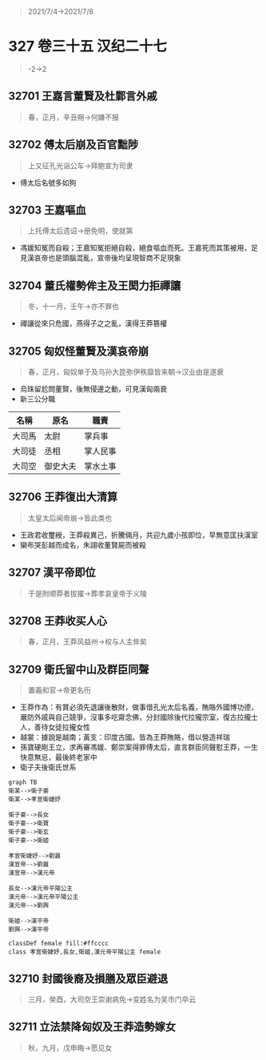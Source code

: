 > 2021/7/4->2021/7/8

# 327 卷三十五 汉纪二十七

> -2->2

## 32701 王嘉言董賢及杜鄴言外戚
> 春，正月，辛丑朔->何嫌不报

## 32702 傅太后崩及百官黜陟
> 上又征孔光诣公车->拜鲍宣为司隶
- 傅太后名號多如狗

## 32703 王嘉嘔血
> 上托傅太后遗诏->册免明，使就第
- 馮媛知冤而自殺；王嘉知冤拒絕自殺，絕食嘔血而死。王嘉死而其策被用，足見漢哀帝也是頭腦混亂，宣帝後均呈現智商不足現象

## 32704 董氏權勢侔主及王閎力拒禪讓
> 冬，十一月，壬午->亦不罪也
- 禪讓從來只危國，燕得子之之亂，漢得王莽篡權

## 32705 匈奴怪董賢及漢哀帝崩
> 春，正月，匈奴单于及乌孙大昆弥伊秩靡皆来朝->汉业由是遂衰
- 烏珠留尬問董賢，後無侵邊之動，可見漢匈兩衰
- 新三公分職

名稱|原名|職責
--|--|--
大司馬|太尉|掌兵事
大司徒|丞相|掌人民事
大司空|御史大夫|掌水土事

## 32706 王莽復出大清算
> 太皇太后闻帝崩->皆此类也
- 王政君收璽綬，王莽殺異己，折騰倆月，共迎九歲小孩即位，早無意匡扶漢室
- 欒布哭彭越而成名，朱詡收董賢屍而被殺

## 32707 漢平帝即位
> 于是附顺莽者拔擢->葬孝哀皇帝于义陵

## 32708 王莽收买人心
> 春，正月，王莽风益州->权与人主侔矣

## 32709 衛氏留中山及群臣同聲
> 置羲和官->帝更名衎
- 王莽作為：有賞必須先退讓後散財，做事借孔光太后名義，賄賂外國博功德，嚴防外戚與自己競爭，沒事多吃齋念佛，分封國除後代拉攏宗室，復古拉攏士人，善待女徒拉攏女性
- 越裳：據說是越南；黃支：印度古國。皆為王莽賄賂，借以營造祥瑞
- 孫寶硬剛王立，求再審馮媛、鄭崇案得罪傅太后，直言群臣同聲懟王莽，一生快意無忌，最後終老家中
- 衛子夫後衛氏世系

```mermaid
graph TB
衛某-->衛子豪
衛某-->孝宣衛婕妤

衛子豪-->長女
衛子豪-->衛寶
衛子豪-->衛玄
衛子豪-->衛姬

孝宣衛婕妤-->劉囂
漢宣帝-->劉囂
漢宣帝-->漢元帝

長女-->漢元帝平陽公主
漢元帝-->漢元帝平陽公主
漢元帝-->劉興

衛姬-->漢平帝
劉興-->漢平帝

classDef female fill:#ffcccc
class 孝宣衛婕妤,長女,衛姬,漢元帝平陽公主 female
```

## 32710 封國後裔及損膳及眾臣避退
> 三月，癸酉，大司空王崇谢病免->变姓名为吴市门卒云

## 32711 立法禁降匈奴及王莽造勢嫁女
> 秋，九月，戊申晦->愿见女
